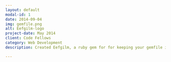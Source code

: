 ```yaml
---
layout: default
modal-id: 1
date: 2014-09-04
img: gemfile.png
alt: Eefgilm-logo
project-date: May 2014
client: Code Fellows
category: Web Development
description: Created Eefgilm, a ruby gem for for keeping your gemfile in best practice. Project initially was completed in 1 week.

---
```

